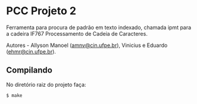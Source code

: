 # PCC Projeto 2
Ferramenta para procura de padrão em texto indexado, chamada ipmt para a cadeira IF767 Processamento de Cadeia de Caracteres.

Autores - Allyson Manoel (amnv@cin.ufpe.br), Vinicius e Eduardo (ehmr@cin.ufpe.br).

## Compilando
No diretório raiz do projeto faça:

````
$ make
````
